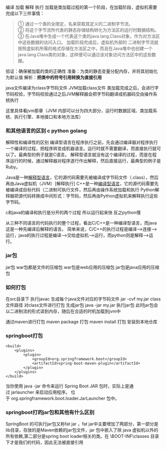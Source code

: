 编译 加载 解释 执行
加载是类加载过程的第一个阶段，在加载阶段，虚拟机需要完成以下三件事情：

> ① 通过一个类的全限定，名来获取其定义的二进制字节流。  
> ② 将这个字节流所代表的静态存储结构转化为方法区的运行时数据结构。  
> ③ 在Java堆中生成一个代表这个类的java.lang.Class对象，作为对方法区中这些数据的访问入口。
加载阶段完成后，虚拟机外部的 二进制字节流就按照虚拟机所需的格式存储在方法区之中，而且在Java堆中也创建一个java.lang.Class类的对象，这样便可以通过该对象访问方法区中的这些数据。
  
验证：确保被加载的类的正确性
准备：为类的静态变量分配内存，并将其初始化为默认值
解析：**把类中的符号引用转换为直接引用**


java文件编译为class字节码文件
JVM加载class文件 
类加载完成之后，会进行字节码校验，字节码校验通过之后JVM解释器会把字节码翻译成机器码交由操作系统执行

这里具体看jvm那章（JVM 内部可以分为四大部分，运行时数据区域、类加载系统、执行引擎、本地接口和本地方法库）


### 和其他语言的区别 c python golang
解释性和编译性的区别
编译型语言在程序执行之前，先会通过编译器对程序执行一个编译的过程，把程序转变成机器语言。运行时就不需要翻译，而直接执行就可以了。最典型的例子就是C语言。
解释型语言就没有这个编译的过程，而是在程序运行的时候，通过解释器对程序逐行作出解释，然后直接运行，最典型的例子是Ruby。

  
  


Java是一种[解释型语言](https://www.zhihu.com/search?q=%E8%A7%A3%E9%87%8A%E5%9E%8B%E8%AF%AD%E8%A8%80&search_source=Entity&hybrid_search_source=Entity&hybrid_search_extra=%7B%22sourceType%22%3A%22article%22%2C%22sourceId%22%3A%22608601460%22%7D)，它的源代码需要先被编译成字节码文件（.class），然后再由Java虚拟机（JVM）[解释执行]
C++是一种[编译型语言](https://www.zhihu.com/search?q=%E7%BC%96%E8%AF%91%E5%9E%8B%E8%AF%AD%E8%A8%80&search_source=Entity&hybrid_search_source=Entity&hybrid_search_extra=%7B%22sourceType%22%3A%22article%22%2C%22sourceId%22%3A%22608601460%22%7D)，它的源代码需要先被编译成目标代码（二进制可执行文件，然后再由操作系统加载和执行
Python解释器把源代码转换成中间形式：字节码，然后再由Python虚拟机来解释执行这些字节码。

c和java的编译和执行是分开的两个过程 所以运行起来快 反之python慢

从三种不同语言的代码执行的整个过程，看出C/C++是一种编译型语言，而java这是一种先编译后解释的语言。
简单来说，C/C++的执行过程是编译—>连接—>运行，java的执行过程是编译—>交给虚拟机—>运行，而python则是解释—>运行。


### jar包
jar包 war包都是文件的压缩包
war包是web应用的压缩包 jar包是java应用的压缩包 

### 如何打包
在src目录下 执行javac 生成每个java文件对应的字节码文件
jar -cvf my.jar class文件路径 对class文件进行打包 生成jar包
java -jar my.jar 执行jar包
此时jar包会以二进制流的形式读到内存，随后在合适的时机加载到jvm中

通过maven进行打包
maven package 打包
maven install 打包 安装到本地仓库

### springboot打包
```
<build>  
    <plugins>  
        <plugin>  
            <groupId>org.springframework.boot</groupId>  
            <artifactId>spring-boot-maven-plugin</artifactId>  
        </plugin>  
    </plugins>  
</build>
```
当你使用 java -jar 命令来运行 Spring Boot JAR 包时，实际上是通过 jarlauncher 来启动应用程序。
位于 org.springframework.boot.loader.JarLauncher 包中。


### springboot打的jar包和其他有什么区别  
SpringBoot 的可执行jar包又称fat jar ，fat jar中主要增加了两部分，第一部分是lib目录，存放的是Maven依赖的jar包文件，jar 包中嵌入了除 java 虚拟机以外的所有依赖,第二部分是spring boot loader相关的类。在 \BOOT-INF\classes 目录下才是我们的代码，因此无法被直接引用